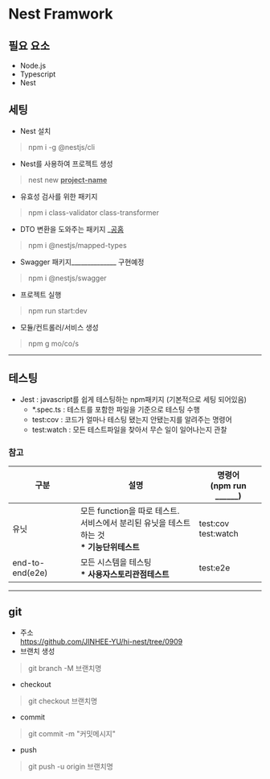 # Nest Framwork
## 필요 요소
 * Node.js
 * Typescript
 * Nest
## 세팅
 * Nest 설치
  > npm i -g @nestjs/cli 
 * Nest를 사용하여 프로젝트 생성
  > nest new <u>**project-name**</u>
 * 유효성 검사를 위한 패키지
  > npm i class-validator class-transformer
 * DTO 변환을 도와주는 패키지 _[공홈](https://docs.nestjs.com/openapi/mapped-types)
  > npm i @nestjs/mapped-types
 * Swagger 패키지______________ 구현예정
  > npm i @nestjs/swagger
* 프로젝트 실행
 > npm run start:dev
 * 모듈/컨트롤러/서비스 생성
  > npm g mo/co/s

********

## 테스팅
 * Jest : javascript를 쉽게 테스팅하는 npm패키지 (기본적으로 세팅 되어있음)
   - *.spec.ts : 테스트를 포함한 파일을 기준으로 테스팅 수행
   - test:cov : 코드가 얼마나 테스팅 됐는지 안됐는지를 알려주는 명령어
   - test:watch : 모든 테스트파일을 찾아서 무슨 일이 일어나는지 관찰
### 참고
 |구분|설명|명령어<br>(npm run ______) |
 |----|----|------|
 |유닛|모든 function을 따로 테스트.<br>서비스에서 분리된 유닛을 테스트하는 것<br> __* 기능단위테스트__|test:cov <br> test:watch|
 |end-to-end(e2e)|모든 시스템을 테스팅<br>__* 사용자스토리관점테스트__| test:e2e |


****************
## git
* 주소  
 https://github.com/JINHEE-YU/hi-nest/tree/0909
* 브랜치 생성
 > git branch -M 브랜치명
* checkout
 > git checkout 브랜치명
* commit
 > git commit -m "커밋메시지"
* push
 > git push -u origin 브랜치명
